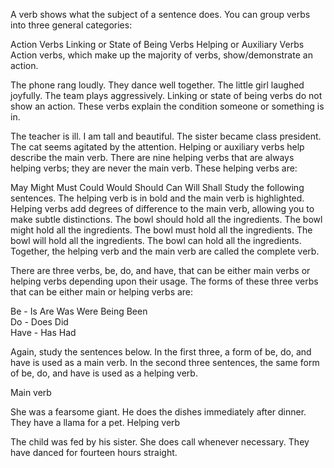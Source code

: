 A verb shows what the subject of a sentence does. You can group verbs into three general categories:

Action Verbs
Linking or State of Being Verbs
Helping or Auxiliary Verbs
Action verbs, which make up the majority of verbs, show/demonstrate an action.

The phone rang loudly.
They dance well together.
The little girl laughed joyfully.
The team plays aggressively.
Linking or state of being verbs do not show an action. These verbs explain the condition someone or something is in.

The teacher is ill.
I am tall and beautiful.
The sister became class president.
The cat seems agitated by the attention.
Helping or auxiliary verbs help describe the main verb. There are nine helping verbs that are always helping verbs; they are never the main verb. These helping verbs are:

May
Might
Must
Could
Would
Should
Can
Will
Shall
Study the following sentences. The helping verb is in bold and the main verb is highlighted. Helping verbs add degrees of difference to the main verb, allowing you to make subtle distinctions.
The bowl should hold all the ingredients.
The bowl might hold all the ingredients.
The bowl must hold all the ingredients.
The bowl will hold all the ingredients.
The bowl can hold all the ingredients.
Together, the helping verb and the main verb are called the complete verb.

There are three verbs, be, do, and have, that can be either main verbs or helping verbs depending upon their usage. The forms of these three verbs that can be either main or helping verbs are:

Be	- Is Are Was Were Being Been	
Do	- Does Did	
Have - Has Had

Again, study the sentences below. In the first three, a form of be, do, and have is used as a main verb. In the second three sentences, the same form of be, do, and have is used as a helping verb.

Main verb

She was a fearsome giant.
He does the dishes immediately after dinner.
They have a llama for a pet.
Helping verb

The child was fed by his sister.
She does call whenever necessary.
They have danced for fourteen hours straight.
